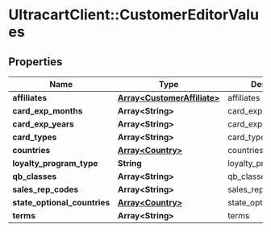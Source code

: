 # UltracartClient::CustomerEditorValues

## Properties
Name | Type | Description | Notes
------------ | ------------- | ------------- | -------------
**affiliates** | [**Array&lt;CustomerAffiliate&gt;**](CustomerAffiliate.md) | affiliates | [optional] 
**card_exp_months** | **Array&lt;String&gt;** | card_exp_months | [optional] 
**card_exp_years** | **Array&lt;String&gt;** | card_exp_years | [optional] 
**card_types** | **Array&lt;String&gt;** | card_types | [optional] 
**countries** | [**Array&lt;Country&gt;**](Country.md) | countries | [optional] 
**loyalty_program_type** | **String** | loyalty_program_type | [optional] 
**qb_classes** | **Array&lt;String&gt;** | qb_classes | [optional] 
**sales_rep_codes** | **Array&lt;String&gt;** | sales_rep_codes | [optional] 
**state_optional_countries** | [**Array&lt;Country&gt;**](Country.md) | state_optional_countries | [optional] 
**terms** | **Array&lt;String&gt;** | terms | [optional] 


